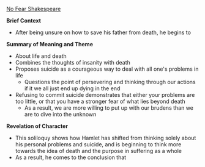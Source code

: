 [No Fear Shakespeare](https://www.sparknotes.com/nofear/shakespeare/hamlet/page_138/)

**Brief Context**
- After being unsure on how to save his father from death, he begins to 

**Summary of Meaning and Theme**
- About life and death
- Combines the thoughts of insanity with death
- Proposes suicide as a courageous way to deal with all one's problems in life
	- Questions the point of persevering and thinking through our actions if it we all just end up dying in the end
- Refusing to commit suicide demonstrates that either your problems are too little, or that you have a stronger fear of what lies beyond death
	- As a result, we are more willing to put up with our brudens than we are to dive into the unknown

**Revelation of Character**
- This soliloquy shows how Hamlet has shifted from thinking solely about his personal problems and suicide, and is beginning to think more towards the idea of death and the purpose in suffering as a whole
- As a result, he comes to the conclusion that 


